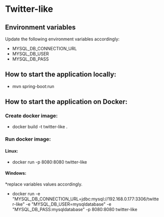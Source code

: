 # Twitter-like

## Environment variables

Update the following environment variables accordingly:

- MYSQL_DB_CONNECTION_URL
- MYSQL_DB_USER
- MYSQL_DB_PASS

## How to start the application locally:

- mvn spring-boot:run

## How to start the application on Docker:

### Create docker image:

- docker build -t twitter-like .

### Run docker image:

#### Linux:

- docker run -p 8080:8080 twitter-like

#### Windows:

*replace variables values accordingly.

- docker run -e "MYSQL_DB_CONNECTION_URL=jdbc:mysql://192.168.0.177:3306/twitter-like" -e "MYSQL_DB_USER=mysqldatabase" -e "MYSQL_DB_PASS:mysqldatabase" -p 8080:8080 twitter-like




